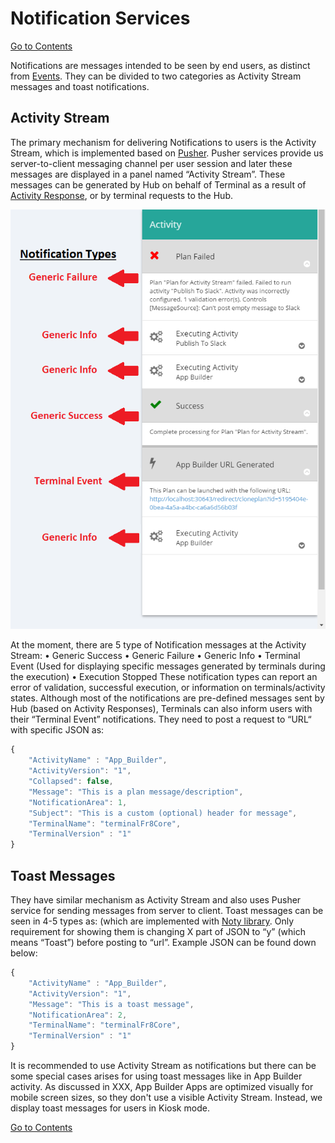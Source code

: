 Notification Services
=====================
[Go to Contents]( /Docs/Home.md)

Notifications are messages intended to be seen by end users, as distinct from [Events]( /Docs/ForDevelopers/OperatingConcepts/Events.md). They can be divided to two categories as Activity Stream messages and toast notifications.

## Activity Stream
The primary mechanism for delivering Notifications to users is the Activity Stream, which is implemented based on [Pusher]( https://pusher.com/). Pusher services provide us server-to-client messaging channel per user session and later these messages are displayed in a panel named “Activity Stream”. These messages can be generated by Hub on behalf of Terminal as a result of [Activity Response](), or by terminal requests to the Hub.

![ActivityStream](/Docs/img/ActivityStream.png)

At the moment, there are 5 type of Notification messages at the Activity Stream:
•	Generic Success
•	Generic Failure
•	Generic Info
•	Terminal Event (Used for displaying specific messages generated by terminals during the execution)
•	Execution Stopped
These notification types can report an error of validation, successful execution, or information on terminals/activity states. Although most of the notifications are pre-defined messages sent by Hub (based on Activity Responses), Terminals can also inform users with their “Terminal Event” notifications. They need to post a request to “URL“ with specific JSON as:

```javascript
{
	"ActivityName" : "App_Builder",
	"ActivityVersion": "1",
	"Collapsed": false,
	"Message": "This is a plan message/description",
	"NotificationArea": 1,
	"Subject": "This is a custom (optional) header for message",
	"TerminalName": "terminalFr8Core",
	"TerminalVersion" : "1"
}
```

## Toast Messages
They have similar mechanism as Activity Stream and also uses Pusher service for sending messages from server to client. Toast messages can be seen in 4-5 types as: (which are implemented with [Noty library](). Only requirement for showing them is changing X part of JSON to “y” (which means “Toast”) before posting to “url”. Example JSON can be found down below:

```javascript
{
	"ActivityName" : "App_Builder",
	"ActivityVersion": "1",
	"Message": "This is a toast message",
	"NotificationArea": 2,
	"TerminalName": "terminalFr8Core",
	"TerminalVersion" : "1"
}
```

It is recommended to use Activity Stream as notifications but there can be some special cases arises for using toast messages like in App Builder activity. As discussed in XXX, App Builder Apps are optimized visually for mobile screen sizes, so they don't use a visible Activity Stream. Instead, we display toast messages for users in Kiosk mode. 

[Go to Contents]( /Docs/Home.md)
